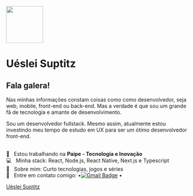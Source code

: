 <img width="100px" src="https://github.com/uesleisuptitz.png" >

# Uéslei Suptitz

## Fala galera!
Nas minhas informações constam coisas como como desenvolvedor, seja web, mobile, front-end ou back-end. Mas a verdade é que sou um grande fã de tecnologia e amante de desenvolvimento.

Sou um desenvolvedor fullstack. Mesmo assim, atualmente estou investindo meu tempo de estudo em UX para ser um ótimo desenvolvedor front-end.

 <br/> :black_heart: &nbsp; Estou trabalhando na **Paipe - Tecnologia e Inovação**
 <br/> :computer: &nbsp; Minha stack: React, Node.js, React Native, Next.js e Typescript
 <br/> 💬  &nbsp; Sobre mim: Curto tecnologias, jogos e séries
 <br/> :email: &nbsp; Entre em contato comigo:
 •[![Gmail Badge](https://img.shields.io/badge/-uesleisuptitz@gmail.com-c14438?style=flat-square&logo=Gmail&logoColor=white&link=mailto:uesleisuptitz@gmail.com)](mailto:uesleisuptitz@gmail.com)
 •<div class="LI-profile-badge"  data-version="v1" data-size="medium" data-locale="pt_BR" data-type="vertical" data-theme="light" data-vanity="uéslei-suptitz"><a class="LI-simple-link" href='https://br.linkedin.com/in/u%C3%A9slei-suptitz?trk=profile-badge'>Uéslei Suptitz</a></div>


